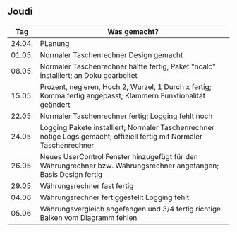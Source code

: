 ## Joudi
| Tag    | Was gemacht?                                                                                                          |
| ------ | --------------------------------------------------------------------------------------------------------------------- |
| 24.04. | PLanung                                                                                                               |
| 01.05. | Normaler Taschenrechner Design gemacht                                                                                |
| 08.05. | Normaler Taschenrechner hälfte fertig, Paket "ncalc" installiert; an Doku gearbeitet                                  |
| 15.05  | Prozent, negieren, Hoch 2, Wurzel, 1 Durch x fertig; Komma fertig angepasst; Klammern Funktionalität geändert         |
| 22.05  | Normaler Taschenrechner fertig; Logging fehlt noch                                                                    |
| 24.05  | Logging Pakete installiert; Normaler Taschenrechner nötige Logs gemacht; offiziell fertig mit Normaler Taschenrechner |
| 26.05  | Neues UserControl Fenster hinzugefügt für den Währungrechner bzw. Währungsrechner angefangen; Basis Design fertig     |
| 29.05  | Währungsrechner fast fertig                                                                                           |
| 04.06  | Währungsrechner fertiggestellt Logging fehlt                                                                          |
| 05.06  | Währungsvergleich angefangen und 3/4 fertig richtige Balken vom Diagramm fehlen                                       |